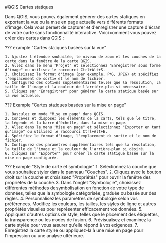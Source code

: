 #QGIS Cartes statiques

Dans QGIS, vous pouvez également générer des cartes statiques en exportant la vue ou la mise en page actuelle vers différents formats d'image. Cela vous permet de capturer et d'enregistrer une capture d'écran de votre carte sans fonctionnalité interactive. Voici comment vous pouvez créer des cartes dans QGIS :

??? example "Cartes statiques basées sur la vue"

	1. Ajustez l'étendue souhaitée, le niveau de zoom et les couches de la carte dans la fenêtre de la carte QGIS.
	2. Allez dans le menu "Projet" et sélectionnez "Enregistrer sous forme d'image" ou utilisez le raccourci Ctrl+Alt+S.
	3. Choisissez le format d'image (par exemple, PNG, JPEG) et spécifiez l'emplacement de sortie et le nom de fichier.
	4. Configurez des options supplémentaires telles que la résolution, la taille de l'image et la couleur de l'arrière-plan si nécessaire.
	5. Cliquez sur "Enregistrer" pour générer la carte statique basée sur la vue actuelle.

??? Example "Cartes statiques basées sur la mise en page"

	1. Basculez en mode "Mise en page" dans QGIS.
	2. Concevez et disposez les éléments de la carte, tels que le titre, la légende et la barre d'échelle, dans la mise en page.
	3. Allez dans le menu "Mise en page" et sélectionnez "Exporter en tant qu'image" ou utilisez le raccourci Ctrl+Alt+E.
	4. Spécifiez le format d'image, l'emplacement de sortie et le nom de fichier.
	5. Configurez des paramètres supplémentaires tels que la résolution, la taille de l'image et la couleur de l'arrière-plan si désiré.
	6. Cliquez sur "Exporter" pour créer la carte statique basée sur la mise en page configurée.

??? Example "Style de carte et symbologie"
	1. Sélectionnez la couche que vous souhaitez styler dans le panneau "Couches".
	2. Cliquez avec le bouton droit sur la couche et choisissez "Propriétés" pour ouvrir la fenêtre des propriétés de la couche.
	3. Dans l'onglet "Symbologie", choisissez différentes méthodes de symbolisation en fonction de votre type de données, telles que la symbologie catégorisée, graduée ou basée sur des règles.
	4. Personnalisez les paramètres de symbologie selon vos préférences. Modifiez les couleurs, les tailles, les styles de ligne et autres propriétés visuelles pour représenter efficacement vos données.
	5. Appliquez d'autres options de style, telles que le placement des étiquettes, la transparence ou les modes de fusion.
	6. Prévisualisez et examinez la carte stylée pour vous assurer qu'elle répond à vos exigences.
	7. Enregistrez la carte stylée ou appliquez-la à une mise en page pour l'impression ou une analyse ultérieure.

